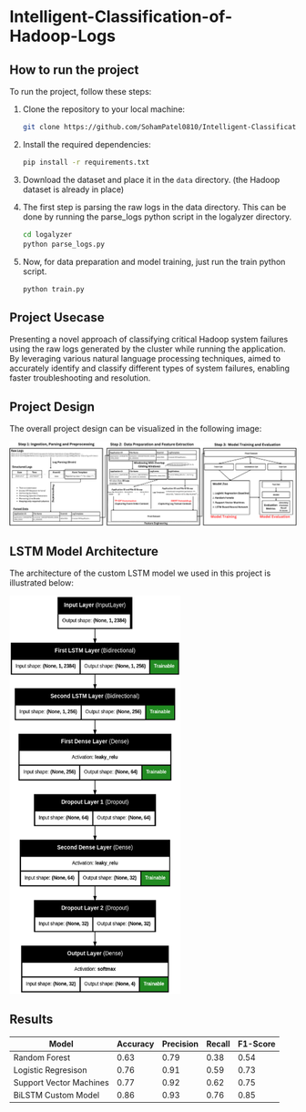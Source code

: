 # Intelligent-Classification-of-Hadoop-Logs

## How to run the project

To run the project, follow these steps:

1. Clone the repository to your local machine:

   ```bash
   git clone https://github.com/SohamPatel0810/Intelligent-Classification-of-Hadoop-Logs.git
   ```

2. Install the required dependencies:

   ```bash
   pip install -r requirements.txt
   ```

3. Download the dataset and place it in the `data` directory. (the Hadoop dataset is already in place)

4. The first step is parsing the raw logs in the data directory. This can be done by running the parse_logs python script in the logalyzer directory.

   ```bash
   cd logalyzer
   python parse_logs.py
   ```

5. Now, for data preparation and model training, just run the train python script.

   ```bash
   python train.py
   ```

## Project Usecase

Presenting a novel approach of classifying critical Hadoop system failures using the raw logs generated by the cluster while running the application. By leveraging various natural language processing techniques, aimed to accurately identify and classify different types of system failures, enabling faster troubleshooting and resolution.

## Project Design

The overall project design can be visualized in the following image:

![Project Design](images/overall_design.png)

## LSTM Model Architecture

The architecture of the custom LSTM model we used in this project is illustrated below:

<img src="images/model_architecture.png" alt="LSTM Model Architecture" width="300" height="700"/>

## Results

| Model                   | Accuracy | Precision | Recall | F1-Score |
| ----------------------- | -------- | --------- | ------ | -------- |
| Random Forest           | 0.63     | 0.79      | 0.38   | 0.54     |
| Logistic Regresison     | 0.76     | 0.91      | 0.59   | 0.73     |
| Support Vector Machines | 0.77     | 0.92      | 0.62   | 0.75     |
| BiLSTM Custom Model     | 0.86     | 0.93      | 0.76   | 0.85     |

